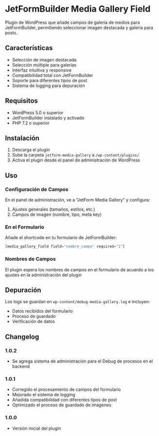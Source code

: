 # JetFormBuilder Media Gallery Field

Plugin de WordPress que añade campos de galería de medios para JetFormBuilder, permitiendo seleccionar imagen destacada y galería para posts.

## Características

- Selección de imagen destacada
- Selección múltiple para galerías
- Interfaz intuitiva y responsive
- Compatibilidad total con JetFormBuilder
- Soporte para diferentes tipos de post
- Sistema de logging para depuración

## Requisitos

- WordPress 5.0 o superior
- JetFormBuilder instalado y activado
- PHP 7.2 o superior

## Instalación

1. Descarga el plugin
2. Sube la carpeta `jetform-media-gallery` a `/wp-content/plugins/`
3. Activa el plugin desde el panel de administración de WordPress

## Uso

### Configuración de Campos

En el panel de administración, ve a "JetForm Media Gallery" y configura:

1. Ajustes generales (tamaños, estilos, etc.)
2. Campos de imagen (nombre, tipo, meta key)

### En el Formulario

Añade el shortcode en tu formulario de JetFormBuilder:

```php
[media_gallery_field field="nombre_campo" required="1"]
```

### Nombres de Campos

El plugin espera los nombres de campos en el formulario de acuerdo a los ajustes en la administración del plugin


## Depuración

Los logs se guardan en `wp-content/debug-media-gallery.log` e incluyen:
- Datos recibidos del formulario
- Proceso de guardado
- Verificación de datos

## Changelog

### 1.0.2
- Se agrega sistema de administración para el Debug de procesos en el backend

### 1.0.1
- Corregido el procesamiento de campos del formulario
- Mejorado el sistema de logging
- Añadida compatibilidad con diferentes tipos de post
- Optimizado el proceso de guardado de imágenes

### 1.0.0
- Versión inicial del plugin
